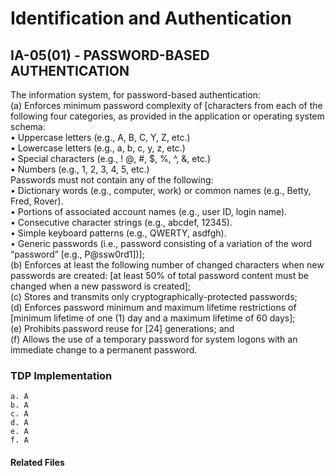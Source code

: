 # Identification and Authentication
## IA-05(01) - PASSWORD-BASED AUTHENTICATION

The information system, for password-based authentication:  
(a) Enforces minimum password complexity of [characters from each of the following four categories, as provided in the application or operating system schema:  
• Uppercase letters (e.g., A, B, C, Y, Z, etc.)  
• Lowercase letters (e.g., a, b, c, y, z, etc.)  
• Special characters (e.g., ! @, #, $, %, ^, &, etc.)  
• Numbers (e.g., 1, 2, 3, 4, 5, etc.)  
Passwords must not contain any of the following:  
• Dictionary words (e.g., computer, work) or common names (e.g., Betty, Fred, Rover).  
• Portions of associated account names (e.g., user ID, login name).  
• Consecutive character strings (e.g., abcdef, 12345).  
• Simple keyboard patterns (e.g., QWERTY, asdfgh).  
• Generic passwords (i.e., password consisting of a variation of the word “password” [e.g., P@ssw0rd1])];  
(b) Enforces at least the following number of changed characters when new passwords are created: [at least 50% of total password content must be changed when a new password is created];  
(c) Stores and transmits only cryptographically-protected passwords;  
(d) Enforces password minimum and maximum lifetime restrictions of [minimum lifetime of one (1) day and a maximum lifetime of 60 days];  
(e) Prohibits password reuse for [24] generations; and  
(f) Allows the use of a temporary password for system logons with an immediate change to a permanent password.  

### TDP Implementation

	a. A  
	b. A  
	c. A  
	d. A  
	e. A  
	f. A  


#### Related Files


